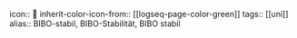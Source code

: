 icon:: 🗿
inherit-color-icon-from:: [[logseq-page-color-green]]
tags:: [[uni]] 
alias:: BIBO-stabil, BIBO-Stabilität, BIBO stabil
